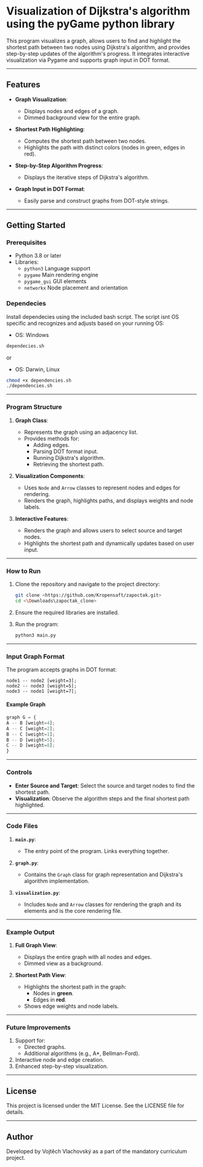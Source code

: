 
# Visualization of Dijkstra's algorithm using the pyGame python library

This program visualizes a graph, allows users to find and highlight the shortest path between two nodes using Dijkstra's algorithm, and provides step-by-step updates of the algorithm's progress. It integrates interactive visualization via Pygame and supports graph input in DOT format.

---

## Features

- **Graph Visualization**:
  - Displays nodes and edges of a graph.
  - Dimmed background view for the entire graph.

- **Shortest Path Highlighting**:
  - Computes the shortest path between two nodes.
  - Highlights the path with distinct colors (nodes in green, edges in red).

- **Step-by-Step Algorithm Progress**:
  - Displays the iterative steps of Dijkstra's algorithm.

- **Graph Input in DOT Format**:
  - Easily parse and construct graphs from DOT-style strings.

---

## Getting Started

### Prerequisites

- Python 3.8 or later
- Libraries:
  - `python3` Language support 
  - `pygame`  Main rendering engine
  - `pygame_gui` GUI elements
  - `networkx` Node placement and orientation

### Dependecies
Install dependecies using the included bash script. The script isnt OS specific and recognizes and adjusts based on your running OS:

- OS: Windows
```bash
dependecies.sh
```
or 

- OS: Darwin, Linux
```bash
chmod +x dependencies.sh
./dependencies.sh
```

---

### Program Structure

1. **Graph Class**:
   - Represents the graph using an adjacency list.
   - Provides methods for:
     - Adding edges.
     - Parsing DOT format input.
     - Running Dijkstra's algorithm.
     - Retrieving the shortest path.

2. **Visualization Components**:
   - Uses `Node` and `Arrow` classes to represent nodes and edges for rendering.
   - Renders the graph, highlights paths, and displays weights and node labels.

3. **Interactive Features**:
   - Renders the graph and allows users to select source and target nodes.
   - Highlights the shortest path and dynamically updates based on user input.

---

### How to Run

1. Clone the repository and navigate to the project directory:
   ```bash
   git clone <https://github.com/Kropensaft/zapoctak.git>
   cd <\Downloads\zapoctak_clone>
   ```

2. Ensure the required libraries are installed.

3. Run the program:
   ```bash
   python3 main.py
   ```

---

### Input Graph Format

The program accepts graphs in DOT format:
```plaintext
node1 -- node2 [weight=3];
node2 -- node3 [weight=5];
node3 -- node1 [weight=7];
```

#### Example Graph
```python
graph G = {
A -- B [weight=4];
A -- C [weight=2];
B -- C [weight=1];
B -- D [weight=5];
C -- D [weight=8];
}
```

---

### Controls

- **Enter Source and Target**: Select the source and target nodes to find the shortest path.
- **Visualization**: Observe the algorithm steps and the final shortest path highlighted.

---

### Code Files

1. **`main.py`**:
   - The entry point of the program. Links everything together.

2. **`graph.py`**:
   - Contains the `Graph` class for graph representation and Dijkstra's algorithm implementation.

3. **`visualization.py`**:
   - Includes `Node` and `Arrow` classes for rendering the graph and its elements and is the core rendering file.

---

### Example Output

1. **Full Graph View**:
   - Displays the entire graph with all nodes and edges.
   - Dimmed view as a background.

2. **Shortest Path View**:
   - Highlights the shortest path in the graph:
     - Nodes in **green**.
     - Edges in **red**.
   - Shows edge weights and node labels.

---

### Future Improvements

1. Support for:
   - Directed graphs.
   - Additional algorithms (e.g., A*, Bellman-Ford).
2. Interactive node and edge creation.
3. Enhanced step-by-step visualization.

---

## License

This project is licensed under the MIT License. See the LICENSE file for details.

---

## Author

Developed by Vojtěch Vlachovský as a part of the mandatory curriculum project.
